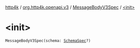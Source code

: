 [http4k](../../index.md) / [org.http4k.openapi.v3](../index.md) / [MessageBodyV3Spec](index.md) / [&lt;init&gt;](./-init-.md)

# &lt;init&gt;

`MessageBodyV3Spec(schema: `[`SchemaSpec`](../../org.http4k.openapi/-schema-spec/index.md)`?)`
